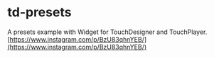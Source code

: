 # td-presets
A presets example with Widget for TouchDesigner and TouchPlayer.
[https://www.instagram.com/p/BzU83qhnYEB/](https://www.instagram.com/p/BzU83qhnYEB/)

